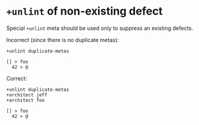 # `+unlint` of non-existing defect

Special `+unlint` meta should be used only to suppress an existing defects.

Incorrect (since there is no duplicate metas):

```eo
+unlint duplicate-metas

[] > foo
  42 > @
```

Correct:

```eo
+unlint duplicate-metas
+architect jeff
+architect foo

[] > foo
  42 > @
```

